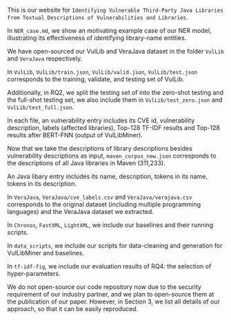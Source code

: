 This is our website for `Identifying Vulnerable Third-Party Java Libraries from Textual Descriptions of Vulnerabilities and Libraries`.

In `NER_case.md`, we show an motivating example case of our NER model, illustrating its effectiveness of identifying library-name entities.

We have open-sourced our VulLib and VeraJava dataset in the folder `VulLib` and `VeraJava` respectively.

In `VulLib`, `VulLib/train.json`, `VulLib/valid.json`, `VulLib/test.json` corresponds to the training, validate, and testing set of VulLib.

Additionally, in RQ2, we split the testing set of into the zero-shot testing and the full-shot testing set, we also include them in `VulLib/test_zero.json` and `VulLib/test_full.json`.

In each file, an vulnerability entry includes its CVE id, vulnerability description, labels (affected libraries), Top-128 TF-IDF results and Top-128 results after BERT-FNN (output of VulLibMiner).

Now that we take the descriptions of library descriptions besides vulnerability descriptions as input, `maven_corpus_new.json` corresponds to the descriptions of all Java libraries in Maven (311,233).

An Java libary entry includes its name, description, tokens in its name, tokens in its description.

In `VeraJava`, `VeraJava/cve_labels.csv` and `VeraJava/verajava.csv` corresponds to the original dataset (including multiple programming languages) and the VeraJava dataset we extracted.

In `Chronos`, `FastXML`, `LightXML`, we include our baselines and their running scripts.

In `data_scripts`, we include our scripts for data-cleaning and generation for VulLibMiner and baselines.

In `tf-idf-fig`, we include our evaluation results of RQ4: the selection of hyper-parameters.

We do not open-source our code repository now due to the security requirement of our industry partner, and we plan to open-source them at the publication of our paper.
However, in Section 3, we list all details of our approach, so that it can be easily reproduced.

